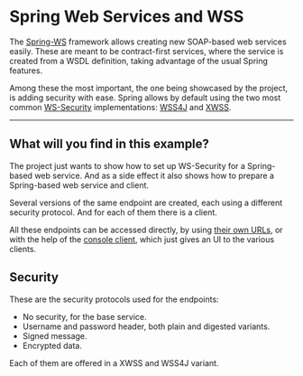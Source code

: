 # Spring Web Services and WSS

The [Spring-WS][spring-ws] framework allows creating new SOAP-based web services easily. These are meant to be contract-first services, where the service is created from a WSDL definition, taking advantage of the usual Spring features.

Among these the most important, the one being showcased by the project, is adding security with ease. Spring allows by default using the two most common [WS-Security][ws-security] implementations: [WSS4J][wss4j] and [XWSS][xwss].

---

## What will you find in this example?

The project just wants to show how to set up WS-Security for a Spring-based web service. And as a side effect it also shows how to prepare a Spring-based web service and client.

Several versions of the same endpoint are created, each using a different security
protocol. And for each of them there is a client.

All these endpoints can be accessed directly, by using [their own URLs][endpoint-url],
or with the help of the [console client][console-client], which just gives an UI to the various clients.

## Security

These are the security protocols used for the endpoints:

- No security, for the base service.
- Username and password header, both plain and digested variants.
- Signed message.
- Encrypted data.

Each of them are offered in a XWSS and WSS4J variant.

[spring-ws]: http://projects.spring.io/spring-ws/

[ws-security]: https://www.oasis-open.org/committees/wss/
[xwss]: https://docs.oracle.com/cd/E17802_01/webservices/webservices/docs/1.6/tutorial/doc/XWS-SecurityIntro4.html
[wss4j]: https://ws.apache.org/wss4j/

[endpoint-url]: ./urls.html
[console-client]: ./client.html#consoleclient
